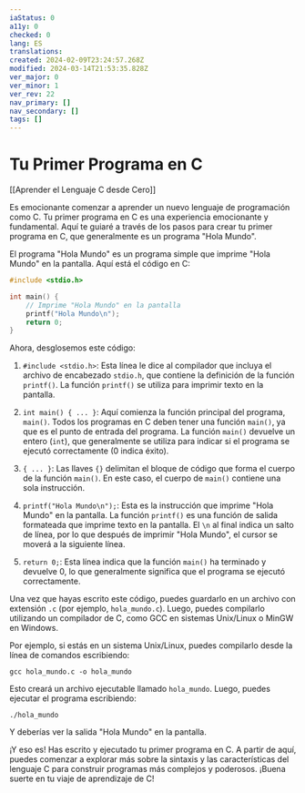 ```yaml
---
iaStatus: 0
a11y: 0
checked: 0
lang: ES
translations: 
created: 2024-02-09T23:24:57.268Z
modified: 2024-03-14T21:53:35.828Z
ver_major: 0
ver_minor: 1
ver_rev: 22
nav_primary: []
nav_secondary: []
tags: []
---
```

# Tu Primer Programa en C

[[Aprender el Lenguaje C desde Cero]]

Es emocionante comenzar a aprender un nuevo lenguaje de programación como C. Tu primer programa en C es una experiencia emocionante y fundamental. Aquí te guiaré a través de los pasos para crear tu primer programa en C, que generalmente es un programa "Hola Mundo".

El programa "Hola Mundo" es un programa simple que imprime "Hola Mundo" en la pantalla. Aquí está el código en C:

```c
#include <stdio.h>

int main() {
    // Imprime "Hola Mundo" en la pantalla
    printf("Hola Mundo\n");
    return 0;
}
```

Ahora, desglosemos este código:

1. `#include <stdio.h>`: Esta línea le dice al compilador que incluya el archivo de encabezado `stdio.h`, que contiene la definición de la función `printf()`. La función `printf()` se utiliza para imprimir texto en la pantalla.

2. `int main() { ... }`: Aquí comienza la función principal del programa, `main()`. Todos los programas en C deben tener una función `main()`, ya que es el punto de entrada del programa. La función `main()` devuelve un entero (`int`), que generalmente se utiliza para indicar si el programa se ejecutó correctamente (0 indica éxito).

3. `{ ... }`: Las llaves `{}` delimitan el bloque de código que forma el cuerpo de la función `main()`. En este caso, el cuerpo de `main()` contiene una sola instrucción.

4. `printf("Hola Mundo\n");`: Esta es la instrucción que imprime "Hola Mundo" en la pantalla. La función `printf()` es una función de salida formateada que imprime texto en la pantalla. El `\n` al final indica un salto de línea, por lo que después de imprimir "Hola Mundo", el cursor se moverá a la siguiente línea.

5. `return 0;`: Esta línea indica que la función `main()` ha terminado y devuelve 0, lo que generalmente significa que el programa se ejecutó correctamente.

Una vez que hayas escrito este código, puedes guardarlo en un archivo con extensión `.c` (por ejemplo, `hola_mundo.c`). Luego, puedes compilarlo utilizando un compilador de C, como GCC en sistemas Unix/Linux o MinGW en Windows.

Por ejemplo, si estás en un sistema Unix/Linux, puedes compilarlo desde la línea de comandos escribiendo:

```
gcc hola_mundo.c -o hola_mundo
```

Esto creará un archivo ejecutable llamado `hola_mundo`. Luego, puedes ejecutar el programa escribiendo:

```
./hola_mundo
```

Y deberías ver la salida "Hola Mundo" en la pantalla.

¡Y eso es! Has escrito y ejecutado tu primer programa en C. A partir de aquí, puedes comenzar a explorar más sobre la sintaxis y las características del lenguaje C para construir programas más complejos y poderosos. ¡Buena suerte en tu viaje de aprendizaje de C!